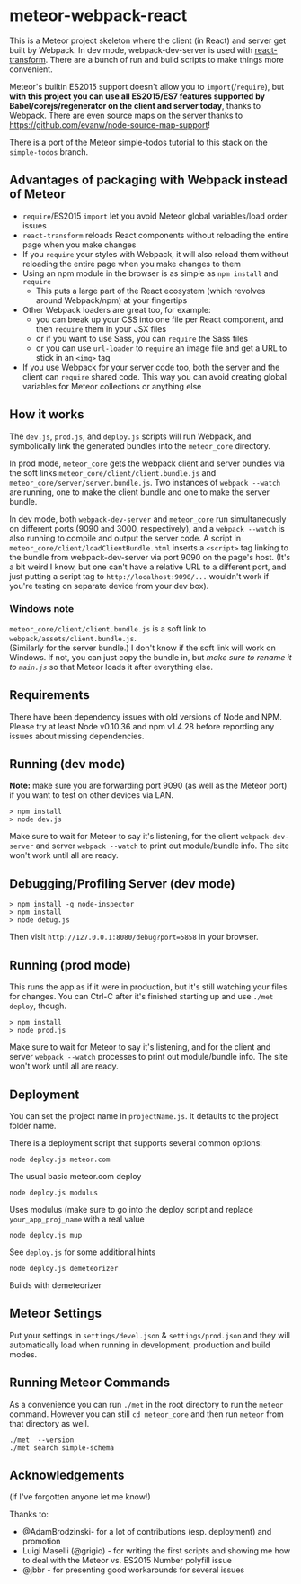 # meteor-webpack-react

This is a Meteor project skeleton where the client (in React) and server get built by Webpack.  In dev mode,
webpack-dev-server is used with [react-transform](https://github.com/gaearon/babel-plugin-react-transform).  There are a bunch of run and build scripts to make things more convenient.

Meteor's builtin ES2015 support doesn't allow you to `import`(/`require`), but **with this project you can use all ES2015/ES7 features supported by Babel/corejs/regenerator on the client and server today**, thanks to Webpack.  There are even source maps on the server thanks to https://github.com/evanw/node-source-map-support!  

There is a port of the Meteor simple-todos tutorial to this stack on the `simple-todos` branch.

## Advantages of packaging with Webpack instead of Meteor

* `require`/ES2015 `import` let you avoid Meteor global variables/load order issues
* `react-transform` reloads React components without reloading the entire page
  when you make changes
* If you `require` your styles with Webpack, it will also reload them without
  reloading the entire page when you make changes to them
* Using an npm module in the browser is as simple as `npm install` and `require`
  * This puts a large part of the React ecosystem (which revolves around Webpack/npm)
    at your fingertips
* Other Webpack loaders are great too, for example:
  * you can break up your CSS into one file per React component, and then `require`
    them in your JSX files
  * or if you want to use Sass, you can `require` the Sass files
  * or you can use `url-loader` to `require` an image file and get a URL to stick in
    an `<img>` tag
* If you use Webpack for your server code too, both the server and the client can `require`
  shared code.  This way you can avoid creating global variables for Meteor collections or
  anything else

## How it works

The `dev.js`, `prod.js`, and `deploy.js` scripts will run Webpack, and symbolically link the generated bundles
into the `meteor_core` directory.

In prod mode, `meteor_core` gets the webpack client and server bundles via the soft links `meteor_core/client/client.bundle.js` and `meteor_core/server/server.bundle.js`.  Two instances of `webpack --watch` are running, one to make the client bundle and one to make the server bundle.

In dev mode, both `webpack-dev-server` and `meteor_core` run simultaneously on different ports (9090 and 3000, respectively), and a `webpack --watch` is also running to compile and output the server code.  A script in `meteor_core/client/loadClientBundle.html` inserts a `<script>` tag linking to the bundle from webpack-dev-server via port 9090 on the page's host.  (It's a bit weird I know, but one can't have a relative URL to a different port, and just putting a script tag to `http://localhost:9090/...` wouldn't work if you're testing on separate device from your dev box).

### Windows note

`meteor_core/client/client.bundle.js` is a soft link to `webpack/assets/client.bundle.js`.  
(Similarly for the server bundle.) I don't know
if the soft link will work on Windows.  If not, you can just copy the bundle in, but *make sure
to rename it to `main.js`* so that Meteor loads it after everything else.

## Requirements

There have been dependency issues with old versions of Node and NPM.  Please try at least Node v0.10.36 and npm v1.4.28 before repording any issues about missing dependencies.

## Running (dev mode)

**Note:** make sure you are forwarding port 9090 (as well as the Meteor port) if you want to test on other devices via LAN.

```
> npm install
> node dev.js
```
Make sure to wait for Meteor to say it's listening, for the client `webpack-dev-server` and server `webpack --watch` to print out module/bundle info.  The site won't work until all are ready.

## Debugging/Profiling Server (dev mode)

```
> npm install -g node-inspector
> npm install
> node debug.js
```
Then visit `http://127.0.0.1:8080/debug?port=5858` in your browser.

## Running (prod mode)
This runs the app as if it were in production, but it's still watching your files for changes.  You can Ctrl-C after it's finished starting up and use `./met deploy`, though.

```
> npm install
> node prod.js
```
Make sure to wait for Meteor to say it's listening, and for the client and server `webpack --watch` processes to print out module/bundle info.  The site won't work until all are ready.


## Deployment

You can set the project name in `projectName.js`.  It defaults to
the project folder name.

There is a deployment script that supports several common options:
```
node deploy.js meteor.com
```
The usual basic meteor.com deploy

```
node deploy.js modulus
```
Uses modulus (make sure to go into the deploy script and replace `your_app_proj_name` with a real value

```
node deploy.js mup
```
See `deploy.js` for some additional hints

```
node deploy.js demeteorizer
```
Builds with demeteorizer


## Meteor Settings

Put your settings in `settings/devel.json` & `settings/prod.json` and they will automatically load when running in development, production and build modes.


## Running Meteor Commands

As a convenience you can run `./met` in the root directory to run the `meteor` command. However you can still `cd meteor_core` and then run `meteor` from that directory as well.

```
./met  --version
./met search simple-schema
```

## Acknowledgements

(if I've forgotten anyone let me know!)

Thanks to:
* @AdamBrodzinski- for a lot of contributions (esp. deployment) and promotion
* Luigi Maselli (@grigio) - for writing the first scripts and showing me how to deal with the Meteor vs. ES2015 Number polyfill issue
* @jbbr - for presenting good workarounds for several issues
